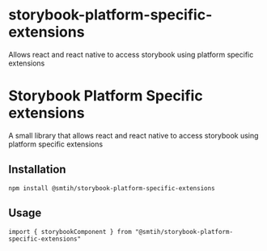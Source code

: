 # storybook-platform-specific-extensions
Allows react and react native to access storybook using platform specific extensions

Storybook Platform Specific extensions
=========

A small library that allows react and react native to access storybook using platform specific extensions

## Installation

  `npm install @smtih/storybook-platform-specific-extensions`

## Usage

    import { storybookComponent } from "@smtih/storybook-platform-specific-extensions"
